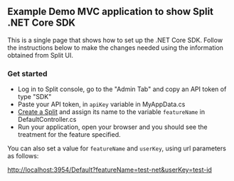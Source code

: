 ## Example Demo MVC application to show Split .NET Core SDK

This is a single page that shows how to set up the .NET Core SDK. Follow the instructions below to make the changes 
needed using the information obtained from Split UI.

### Get started

 * Log in to Split console, go to the "Admin Tab" and copy an API token of type "SDK"
 * Paste your API token, in `apiKey` variable in MyAppData.cs
 * [Create a Split](CREATESPLIT.md) and assign its name to the variable `featureName` in DefaultController.cs
 * Run your application, open your browser and you should see the treatment for the feature specified.
 
 You can also set a value for `featureName` and `userKey`, using url parameters as follows:
 
 [http://localhost:3954/Default?featureName=test-net&userKey=test-id](http://localhost:3954/Default?featureName=test-net&userKey=test-id)